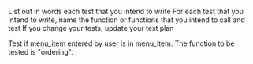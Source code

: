 List out in words each test that you intend to write
For each test that you intend to write, name the function or functions that you intend to call and test
If you change your tests, update your test plan



Test if menu_item entered by user is in menu_item.
The function to be tested is "ordering".